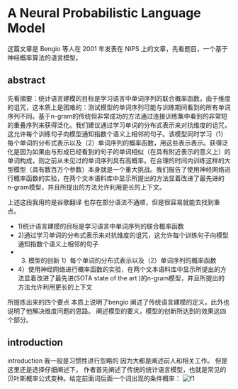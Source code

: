 # A Neural Probabilistic Language Model
这篇文章是 Bengio 等人在 2001 年发表在 NIPS 上的文章，先看题目，一个基于神经概率算法的语言模型。

## abstract
先看摘要：统计语言建模的目标是学习语言中单词序列的联合概率函数。由于维度的诅咒，这本质上是困难的：测试模型的单词序列可能与训练期间看到的所有单词序列不同。基于n-gram的传统但非常成功的方法通过连接训练集中看到的非常短的重叠序列来获得泛化。我们建议通过学习单词的分布式表示来对抗维度的诅咒，这允许每个训练句子向模型通知指数个语义上相邻的句子。该模型同时学习（1）每个单词的分布式表示以及（2）单词序列的概率函数，用这些表示表示。获得泛化是因为如果由与形成已经看到的句子的单词相似（在具有附近表示的意义上）的单词构成，则之前从未见过的单词序列具有高概率。在合理的时间内训练这样的大型模型（具有数百万个参数）本身就是一个重大挑战。我们报告了使用神经网络进行概率函数的实验，在两个文本语料库中显示所提出的方法显着改进了最先进的n-gram模型，并且所提出的方法允许利用更长的上下文。

上述这段我用的是谷歌翻译 也存在部分语法不通顺，但是很容易就能去找到重点。

* 1)统计语言建模的目标是学习语言中单词序列的联合概率函数
* 2)通过学习单词的分布式表示来对抗维度的诅咒，这允许每个训练句子向模型通知指数个语义上相邻的句子
* 3) 模型的创新 1）每个单词的分布式表示以及（2）单词序列的概率函数
* 4）使用神经网络进行概率函数的实验，在两个文本语料库中显示所提出的方法显着改进了最先进(SOTA state of the art )的n-gram模型，并且所提出的方法允许利用更长的上下文
  
所提炼出来的四个要点 本质上说明了bengio 阐述了传统语言建模的定义。此外也说明了他解决维度问题的思路。 阐述模型的要义，模型的创新所达到的效果这四个部分。

## introduction
introduction 我一般是习惯性进行忽略的 因为大都是阐述前人和相关工作。
但是这里还是选择仔细阐述下。
作者首先阐述了传统的统计语言模型，也就是常见的贝叶斯概率公式变种。给定前面词后面一个词出现的条件概率：
![f1](http://images.cnitblog.com/blog/590456/201409/012034441256455.png)
## 